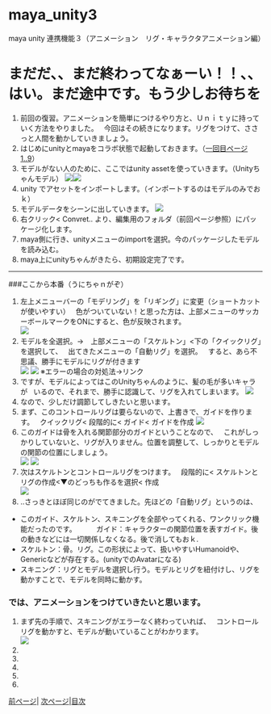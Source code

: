 # maya_unity3
maya unity 連携機能３（アニメーション　リグ・キャラクタアニメーション編）

# まだだ、、まだ終わってなぁーい！！、、はい。まだ途中です。もう少しお待ちを
1. 前回の復習。アニメーションを簡単につけるやり方と、Ｕｎｉｔｙに持っていく方法をやりました。  
今回はその続きになります。リグをつけて、ささっと人間を動かしていきましょう。
1. はじめにunityとmayaをコラボ状態で起動しておきます。（[一回目ページ1..9](https://github.com/175B005/maya_unity)）
1. モデルがない人のために、ここではunity assetを使っていきます。（Unityちゃんモデル）
![](https://raw.githubusercontent.com/175B005/maya_unity3/master/direction.jpg)![](https://raw.githubusercontent.com/175B005/maya_unity3/master/direction3.jpg)
1. unity でアセットをインポートします。（インポートするのはモデルのみでおｋ）  
1. モデルデータをシーンに出していきます。
![](https://raw.githubusercontent.com/175B005/maya_unity3/master/direction1.jpg)
1. 右クリック< Convret.. より、編集用のフォルダ（前回ページ参照）にパッケージ化します。
1. maya側に行き、unityメニューのimportを選択。今のパッケージしたモデルを読み込む。
1. maya上にunityちゃんがきたら、初期設定完了です。
---

###ここから本番（うにちゃｎがぞ）

1. 左上メニューバーの「モデリング」を「リギング」に変更（ショートカットが使いやすい）  
色がついていない！と思った方は、上部メニューのサッカーボールマークをONにすると、色が反映されます。  
![](https://raw.githubusercontent.com/175B005/maya_unity3/master/direction2.jpg)
1. モデルを全選択。→　上部メニューの「スケルトン」<下の「クイックリグ」を選択して、  
出てきたメニューの「自動リグ」を選択。  
すると、あら不思議、勝手にモデルにリグが付きます  
![](https://raw.githubusercontent.com/175B005/maya_unity3/master/direction4.jpg)
![](https://raw.githubusercontent.com/175B005/maya_unity3/master/direction5.jpg)
※エラーの場合の対処法→リンク
1. ですが、モデルによってはこのUnityちゃんのように、髪の毛が多いキャラが  
いるので、それまで、勝手に認識して、リグを入れてしまいます。
![](https://raw.githubusercontent.com/175B005/maya_unity3/master/direction7.jpg)
1. なので、少しだけ調節してしきたいと思います。
1. まず、このコントロールリグは要らないので、上書きで、ガイドを作ります。  
クイックリグ< 段階的に< ガイド< ガイドを作成
![](https://raw.githubusercontent.com/175B005/maya_unity3/master/directionx1.jpg)
1. このガイドは骨を入れる関節部分のガイドということなので、  
これがしっかりしていないと、リグが入りません。位置を調整して、しっかりとモデルの関節の位置にしましょう。  
![](https://raw.githubusercontent.com/175B005/maya_unity3/master/directionx2.jpg)
![](https://raw.githubusercontent.com/175B005/maya_unity3/master/directionx3.jpg)
1. 次はスケルトンとコントロールリグをつけます。  
段階的に< スケルトンとリグの作成<▼のどっちも作るを選択< 作成  
![](https://raw.githubusercontent.com/175B005/maya_unity3/master/directionx4.jpg)
1. ..さっきとほぼ同じのがでてきました。先ほどの「自動リグ」というのは、  
- このガイド、スケルトン、スキニングを全部やってくれる、ワンクリック機能だったのです。  
　　ガイド：キャラクターの関節位置を表すガイド。後の動きなどには一切関係しなくなる。後で消してもおｋ.  
- スケルトン：骨。リグ。この形状によって、扱いやすいHumanoidや、Genericなどが存在する。(unityでのAvatarになる)  
- スキニング：リグとモデルを選択し行う。モデルとリグを紐付けし、リグを動かすことで、モデルを同時に動かす。  

### では、アニメーションをつけていきたいと思います。

1. まず先の手順で、スキニングがエラーなく終わっていれば、  
コントロールリグを動かすと、モデルが動いていることがわかります。  
![](https://raw.githubusercontent.com/175B005/maya_unity3/master/directionx9.jpg)
1. 
1. 
1. 
1. 
1. 

 [前ページ](https://github.com/175B005/maya_unity2)| [次ページ](https://github.com/175B005/maya_unity4)|[目次](https://github.com/175B005/maya_unity_index)
